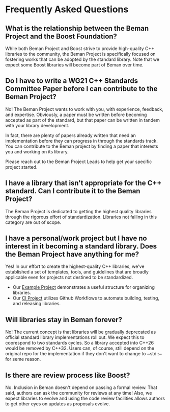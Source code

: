 # Frequently Asked Questions

## What is the relationship between the Beman Project and the Boost Foundation?

While both Beman Project and Boost strive to provide high-quality C++ libraries to the community, the Beman Project is specifically focused on fostering works that can be adopted by the standard library. Note that we expect some Boost libraries will become part of Beman over time.

## Do I have to write a WG21 C++ Standards Committee Paper before I can contribute to the Beman Project?

No! The Beman Project wants to work with you, with experience, feedback, and expertise. Obviously, a paper must be written before becoming accepted as part of the standard, but that paper can be written in tandem with your library development.

In fact, there are plenty of papers already written that need an implementation before they can progress in through the standards track. You can contribute to the Beman project by finding a paper that interests you and working on its library.

Please reach out to the Beman Project Leads to help get your specific project started.

## I have a library that isn't appropriate for the C++ standard. Can I contribute it to the Beman Project?

The Beman Project is dedicated to getting the highest quality libraries through the rigorous effort of standardization. Libraries not falling in this category are out of scope.

## I have a personal/work project but I have no interest in it becoming a standard library. Does the Beman Project have anything for me?

Yes! In our effort to create the highest-quality C++ libraries, we've established a set of templates, tools, and guidelines that are broadly applicable even for projects not destined to be standardized. 

* Our [Example Project](https://github.com/beman-project/example) demonstrates a useful structure for organizing libraries.
* Our [CI Project](https://github.com/beman-project/ci) utilizes Github Workflows to automate building, testing, and releasing libraries.

## Will libraries stay in Beman forever?

No! The current concept is that libraries will be gradually deprecated as official standard library implementations roll out. We expect this to coorespond to two standards cycles. So a library accepted into C++26 would be removed by C++32. Users can, of course, still depend on the original repo for the implementation if they don't want to change to ~std::~ for seme reason.

## Is there are review process like Boost?

No. Inclusion in Beman doesn't depend on passing a formal review. That said, authors can ask the community for reviews at any time! Also, we expect libraries to evolve and using the code review facilities allows authors to get other eyes on updates as proposals evolve.
